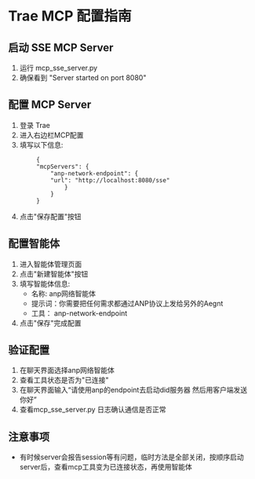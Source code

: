 # Trae MCP 配置指南
## 启动 SSE MCP Server
1. 运行 mcp_sse_server.py
2. 确保看到 "Server started on port 8080"
## 配置 MCP Server

1. 登录 Trae 
2. 进入右边栏MCP配置
3. 填写以下信息:
```
        {
        "mcpServers": {
            "anp-network-endpoint": {
            "url": "http://localhost:8080/sse"
                }
            }
        }
```
4. 点击"保存配置"按钮

## 配置智能体

1. 进入智能体管理页面
2. 点击"新建智能体"按钮
3. 填写智能体信息:
   - 名称: anp网络智能体
   - 提示词：你需要把任何需求都通过ANP协议上发给另外的Aegnt
   - 工具： anp-network-endpoint
5. 点击"保存"完成配置

## 验证配置

1. 在聊天界面选择anp网络智能体
2. 查看工具状态是否为"已连接"
2. 在聊天界面输入“请使用anp的endpoint去启动did服务器 然后用客户端发送 你好”
3. 查看mcp_sse_server.py 日志确认通信是否正常

## 注意事项

- 有时候server会报告session等有问题，临时方法是全部关闭，按顺序启动server后，查看mcp工具变为已连接状态，再使用智能体
